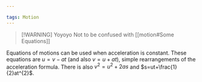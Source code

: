 ```yaml
---

tags: Motion 
---
```


> [!WARNING] Yoyoyo
> Not to be confused with [[motion#Some Equations]]

Equations of motions can be used when acceleration is constant. These equations are $u=v-at$ (and also $v=u+at$), simple rearrangements of the acceleration formula. There is also $v^{2}=u^{2}+2as$ and $s=ut+\frac{1}{2}at^{2}$.